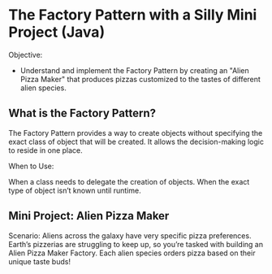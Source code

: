 # The Factory Pattern with a Silly Mini Project (Java)
Objective:
- Understand and implement the Factory Pattern by creating an "Alien Pizza Maker" that produces pizzas customized to the tastes of different alien species.

## What is the Factory Pattern?
The Factory Pattern provides a way to create objects without specifying the exact class of object that will be created. It allows the decision-making logic to reside in one place.

When to Use:

When a class needs to delegate the creation of objects.
When the exact type of object isn’t known until runtime.

## Mini Project: Alien Pizza Maker
Scenario:
Aliens across the galaxy have very specific pizza preferences. Earth’s pizzerias are struggling to keep up, so you’re tasked with building an Alien Pizza Maker Factory. Each alien species orders pizza based on their unique taste buds!